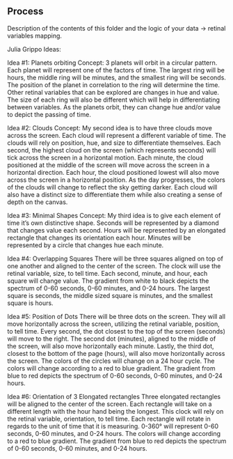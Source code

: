 ## Process

Description of the contents of this folder and the logic of your data → retinal variables mapping.

Julia Grippo Ideas:

Idea #1: Planets orbiting
Concept: 3 planets will orbit in a circular pattern. Each planet will represent one of the factors of time. The largest ring will be hours, the middle ring will be minutes, and the smallest ring will be seconds. The position of the planet in correlation to the ring will determine the time. Other retinal variables that can be explored are changes in hue and value. The size of each ring will also be different which will help in differentiating between variables. As the planets orbit, they can change hue and/or value to depict the passing of time.

Idea #2: Clouds
Concept: My second idea is to have three clouds move across the screen. Each cloud will represent a different variable of time. The clouds will rely on position, hue, and size to differentiate themselves. Each second, the highest cloud on the screen (which represents seconds) will tick across the screen in a horizontal motion. Each minute, the cloud positioned at the middle of the screen will move across the screen in a horizontal direction. Each hour, the cloud positioned lowest will also move across the screen in a horizontal position. As the day progresses, the colors of the clouds will change to reflect the sky getting darker. Each cloud will also have a distinct size to differentiate them while also creating a sense of depth on the canvas. 

Idea #3: Minimal Shapes
Concept: My third idea is to give each element of time it’s own distinctive shape. Seconds will be represented by a diamond that changes value each second. Hours will be represented by an elongated rectangle that changes its orientation each hour. Minutes will be represented by a circle that changes hue each minute. 

Idea #4: Overlapping Squares
There will be three squares aligned on top of one another and aligned to the center of the screen. The clock will use the retinal variable, size, to tell time. Each second, minute, and hour, each square will change value. The gradient from white to black depicts the spectrum of 0-60 seconds, 0-60 minutes, and 0-24 hours. The largest square is seconds, the middle sized square is minutes, and the smallest square is hours.

Idea #5: Position of Dots
There will be three dots on the screen. They will all move horizontally across the screen, utilizing the retinal variable, position, to tell time. Every second, the dot closest to the top of the screen (seconds) will move to the right. The second dot (minutes), aligned to the middle of the screen, will also move horizontally each minute. Lastly, the third dot, closest to the bottom of the page (hours), will also move horizontally across the screen. The colors of the circles will change on a 24 hour cycle. The colors will change according to a red to blue gradient. The gradient from blue to red depicts the spectrum of 0-60 seconds, 0-60 minutes, and 0-24 hours.

Idea #6: Orientation of 3 Elongated rectangles 
Three elongated rectangles will be aligned to the center of the screen. Each rectangle will take on a different length with the hour hand being the longest. This clock will rely on the retinal variable, orientation, to tell time. Each rectangle will rotate in regards to the unit of time that it is measuring. 0-360° will represent 0-60 seconds, 0-60 minutes, and 0-24 hours. The colors will change according to a red to blue gradient. The gradient from blue to red depicts the spectrum of 0-60 seconds, 0-60 minutes, and 0-24 hours.

